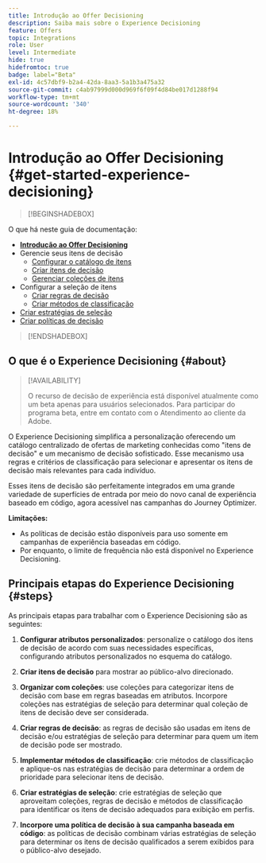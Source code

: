 ```yaml
---
title: Introdução ao Offer Decisioning
description: Saiba mais sobre o Experience Decisioning
feature: Offers
topic: Integrations
role: User
level: Intermediate
hide: true
hidefromtoc: true
badge: label="Beta"
exl-id: 4c57dbf9-b2a4-42da-8aa3-5a1b3a475a32
source-git-commit: c4ab97999d000d969f6f09f4d84be017d1288f94
workflow-type: tm+mt
source-wordcount: '340'
ht-degree: 18%

---
```


# Introdução ao Offer Decisioning {#get-started-experience-decisioning}

>[!BEGINSHADEBOX]

O que há neste guia de documentação:

* **[Introdução ao Offer Decisioning](gs-experience-decisioning.md)**
* Gerencie seus itens de decisão
   * [Configurar o catálogo de itens](catalogs.md)
   * [Criar itens de decisão](items.md)
   * [Gerenciar coleções de itens](collections.md)
* Configurar a seleção de itens
   * [Criar regras de decisão](rules.md)
   * [Criar métodos de classificação](ranking.md)
* [Criar estratégias de seleção](selection-strategies.md)
* [Criar políticas de decisão](create-decision.md)

>[!ENDSHADEBOX]

## O que é o Experience Decisioning {#about}

>[!AVAILABILITY]
>
>O recurso de decisão de experiência está disponível atualmente como um beta apenas para usuários selecionados. Para participar do programa beta, entre em contato com o Atendimento ao cliente da Adobe.

O Experience Decisioning simplifica a personalização oferecendo um catálogo centralizado de ofertas de marketing conhecidas como &quot;itens de decisão&quot; e um mecanismo de decisão sofisticado. Esse mecanismo usa regras e critérios de classificação para selecionar e apresentar os itens de decisão mais relevantes para cada indivíduo.

Esses itens de decisão são perfeitamente integrados em uma grande variedade de superfícies de entrada por meio do novo canal de experiência baseado em código, agora acessível nas campanhas do Journey Optimizer.

**Limitações:**

* As políticas de decisão estão disponíveis para uso somente em campanhas de experiência baseadas em código.
* Por enquanto, o limite de frequência não está disponível no Experience Decisioning.

## Principais etapas do Experience Decisioning {#steps}

As principais etapas para trabalhar com o Experience Decisioning são as seguintes:

1. **Configurar atributos personalizados**: personalize o catálogo dos itens de decisão de acordo com suas necessidades específicas, configurando atributos personalizados no esquema do catálogo.

1. **Criar itens de decisão** para mostrar ao público-alvo direcionado.

1. **Organizar com coleções**: use coleções para categorizar itens de decisão com base em regras baseadas em atributos. Incorpore coleções nas estratégias de seleção para determinar qual coleção de itens de decisão deve ser considerada.

1. **Criar regras de decisão**: as regras de decisão são usadas em itens de decisão e/ou estratégias de seleção para determinar para quem um item de decisão pode ser mostrado.

1. **Implementar métodos de classificação**: crie métodos de classificação e aplique-os nas estratégias de decisão para determinar a ordem de prioridade para selecionar itens de decisão.

1. **Criar estratégias de seleção**: crie estratégias de seleção que aproveitam coleções, regras de decisão e métodos de classificação para identificar os itens de decisão adequados para exibição em perfis.

1. **Incorpore uma política de decisão à sua campanha baseada em código**: as políticas de decisão combinam várias estratégias de seleção para determinar os itens de decisão qualificados a serem exibidos para o público-alvo desejado.
